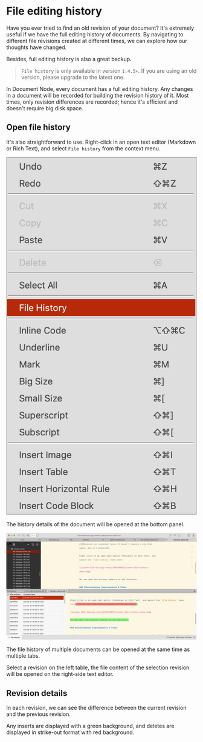 # File editing history

Have you ever tried to find an old revision of your document? It's extremely useful if we have the full editing history of documents. By navigating to different file revisions created at different times, we can explore how our thoughts have changed.

Besides, full editing history is also a great backup.

> `File history` is only available in version `1.4.5+`. If you are using an old version, please upgrade to the latest one. 

In Document Node, every document has a full editing history. Any changes in a document will be recorded for building the revision history of it. Most times, only revision differences are recorded; hence it's efficient and doesn't require big disk space.

## Open file history

It's also straightforward to use. Right-click in an open text editor (Markdown or Rich Text), and select `File history` from the context menu.

![screen-file-history-menu||50%x50%](screen-file-history-menu.png)

The history details of the document will be opened at the bottom panel.

![screen-file-history-bottom-panel||50%x50%](screen-file-history-bottom-panel.png)

The file history of multiple documents can be opened at the same time as multiple tabs.

Select a revision on the left table, the file content of the selection revision will be opened on the right-side text editor.

## Revision details

In each revision, we can see the difference between the current revision and the previous revision.

Any inserts are displayed with a green background, and deletes are displayed in strike-out format with red background.
